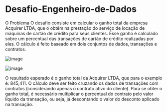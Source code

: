 # Desafio-Engenheiro-de-Dados

O Problema
O desafio consiste em calcular o ganho total da empresa Acquirer LTDA, que o obtêm na prestação do
serviço de locação de máquinas de cartão de crédito para seus clientes. Esse ganho é calculado sobre um percentual
das transações de cartão de crédito realizadas por eles. O cálculo é feito baseado em dois conjuntos de dados,
transações e contratos.

![image](https://user-images.githubusercontent.com/43279966/172507117-9e3c12d9-ed5e-43ff-b326-2f52efcc45f1.png)

![image](https://user-images.githubusercontent.com/43279966/172507139-deb64526-c818-4235-98c0-b4726edcf95d.png)

O resultado esperado é o ganho total da Acquirer LTDA, que para o exemplo é: 845,411.
O cálculo deve ser feito cruzando os dados de transações com contratos (considerando apenas o contrato
ativo do cliente). Para se obter o ganho total, é necessário multiplicar o percentual do contrato pelo valor líquido
da transação, ou seja, já descontando o valor do desconto aplicado na transação.
